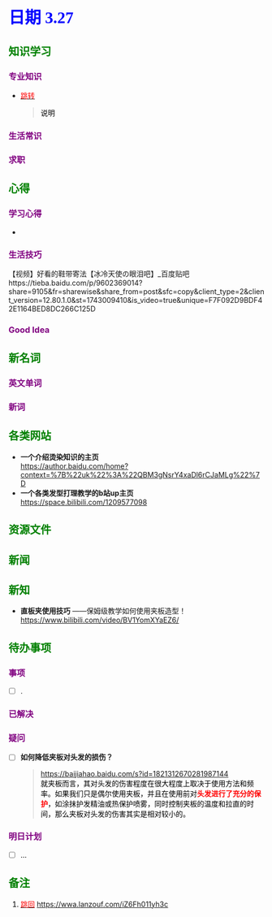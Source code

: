## <font color = blue face=楷体 size=6>日期 3.27 </font>

## <font color = green>知识学习 </font>
### <font color = purple>专业知识 </font>
+ <a id = "01-1">  [<font color = red>跳转</font>](#01-2)
   > <font color = o> 说明 </font>
### <font color = purple>生活常识 </font>

### <font color = purple>求职 </font>



## <font color = green>心得 </font>
### <font color = purple>学习心得 </font>
+ 
### <font color = purple>生活技巧 </font>
【视频】好看的鞋带寄法【冰冷天使の眼泪吧】_百度贴吧https://tieba.baidu.com/p/9602369014?share=9105&fr=sharewise&share_from=post&sfc=copy&client_type=2&client_version=12.80.1.0&st=1743009410&is_video=true&unique=F7F092D9BDF42E1164BED8DC266C125D
### <font color = purple>Good Idea </font>



## <font color = green>新名词 </font>
### <font color = purple>英文单词 </font>
### <font color = purple>新词 </font>



## <font color = green>各类网站 </font>
+ **一个介绍烫染知识的主页**  
	https://author.baidu.com/home?context=%7B%22uk%22%3A%22QBM3gNsrY4xaDl6rCJaMLg%22%7D  
+ **一个各类发型打理教学的b站up主页**  
	https://space.bilibili.com/1209577098	

## <font color = green>资源文件 </font>


## <font color = green>新闻 </font>


## <font color = green>新知 </font>
+ **直板夹使用技巧** ——保姆级教学如何使用夹板造型！ 
	https://www.bilibili.com/video/BV1YomXYaEZ6/

## <font color = green>待办事项 </font>
### <font color = purple>事项 </font>
- [ ] .
### <font color = purple>已解决 </font>
### <font color = purple>疑问 </font>
- [ ] **如何降低夹板对头发的损伤？**
	> <font color =o> https://baijiahao.baidu.com/s?id=1821312670281987144  
	就夹板而言，其对头发的伤害程度在很大程度上取决于使用方法和频率。如果我们只是偶尔使用夹板，并且在使用前对<font color =red>**头发进行了充分的保护**</font>，如涂抹护发精油或热保护喷雾，同时控制夹板的温度和拉直的时间，那么夹板对头发的伤害其实是相对较小的。
### <font color = purple>明日计划 </font>
- [ ] ...


## <font color = green>备注 </font>
  1. <a id ="01-2">[<font color = red>跳回</font>](#01-1)
https://wwa.lanzouf.com/iZ6Fh011yh3c
<!--stackedit_data:
eyJoaXN0b3J5IjpbMTk3NTAyNTYyNCwxMTY0OTI2MTkxLDIwOD
IwNjYwOCwxMTQxNTE3MTIsLTY3NzUzNDEwOCwtMTgyMjk0NjQ1
Ml19
-->